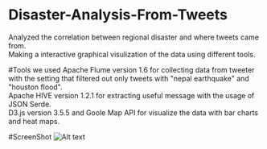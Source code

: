 # Disaster-Analysis-From-Tweets
Analyzed the correlation between regional disaster and where tweets came from.		
Making a interactive graphical visulization of the data using different tools.
	
#Tools we used
Apache Flume version 1.6 for collecting data from tweeter with the setting that filtered out only tweets with "nepal earthquake" and "houston flood".	
Apache HIVE version 1.2.1 for extracting useful message with the usage of JSON Serde.		
D3.js version 3.5.5 and Goole Map API for visualize the data with bar charts and heat maps.		

#ScreenShot
![Alt text](https://github.com/TCTseng/Disaster-Analysis-From-Tweets/raw/master/pics/pic1.png "Heat Map")

	
